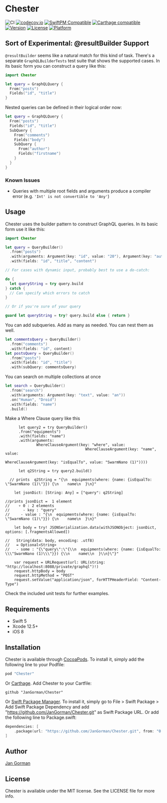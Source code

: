 # Chester

![CI](https://github.com/JanGorman/Chester/workflows/CI/badge.svg)
[![codecov.io](https://codecov.io/github/JanGorman/Chester/coverage.svg?branch=master)](https://codecov.io/github/JanGorman/Chester?branch=master)
[![SwiftPM Compatible](https://img.shields.io/badge/SwiftPM-Compatible-brightgreen)](https://swift.org/package-manager/)
[![Carthage compatible](https://img.shields.io/badge/Carthage-compatible-4BC51D.svg?style=flat)](https://github.com/Carthage/Carthage)
[![Version](https://img.shields.io/cocoapods/v/Chester.svg?style=flat)](http://cocoapods.org/pods/Chester)
[![License](https://img.shields.io/cocoapods/l/Chester.svg?style=flat)](http://cocoapods.org/pods/Chester)
[![Platform](https://img.shields.io/cocoapods/p/Chester.svg?style=flat)](http://cocoapods.org/pods/Chester)

## Sort of Experimental: @resultBuilder Support

`@resultBuilder` seems like a natural match for this kind of task. There's a separate `GraphQLBuilderTests` test suite that shows the supported cases. In its basic form you can construct a query like this:

```swift
import Chester

let query = GraphQLQuery {
  From("posts")
  Fields("id", "title")
}
```

Nested queries can be defined in their logical order now:

```swift
let query = GraphQLQuery {
  From("posts")
  Fields("id", "title")
  SubQuery {
    From("comments")
    Fields("body")
    SubQuery {
      From("author")
      Fields("firstname")
    }
  }
}
```

### Known Issues

- Queries with multiple root fields and arguments produce a compiler error (e.g. `'Int' is not convertible to 'Any'`)

## Usage

Chester uses the builder pattern to construct GraphQL queries. In its basic form use it like this:

```swift
import Chester

let query = QueryBuilder()
  .from("posts")
  .with(arguments: Argument(key: "id", value: "20"), Argument(key: "author", value: "Chester"))
  .with(fields: "id", "title", "content")

// For cases with dynamic input, probably best to use a do-catch:

do {
  let queryString = try query.build
} catch {
  // Can specify which errors to catch
}

// Or if you're sure of your query

guard let queryString = try? query.build else { return }
```

You can add subqueries. Add as many as needed. You can nest them as well.

```swift
let commentsQuery = QueryBuilder()
  .from("comments")
  .with(fields: "id", content)
let postsQuery = QueryBuilder()
  .from("posts")
  .with(fields: "id", "title")
  .with(subQuery: commentsQuery)
```

You can search on multiple collections at once

```swift
let search = QueryBuilder()
  .from("search")
  .with(arguments: Argument(key: "text", value: "an"))
  .on("Human", "Droid")
  .with(fields: "name")
  .build()
```
Make a Where Clause query like this
```
      let query2 = try QueryBuilder()
      .from("equipments")
      .with(fields: "name")
      .with(arguments:
              WhereClauseArgument(key: "where", value:
                                    WhereClauseArgument(key: "name", value:
                                                          WhereClauseArgument(key: "isEqualTo", value: "SwarmNano (1)"))))

      let q2String = try query2.build()
      
  // prints  q2String = "{\n  equipments(where: {name: {isEqualTo: \"SwarmNano (1)\"}}) {\n    name\n  }\n}"
  
    let jsonDict: [String: Any] = ["query": q2String]
    
//prints jsonDict =  1 element
//    ▿ 0 : 2 elements
//      - key : "query"
//     - value : "{\n  equipments(where: {name: {isEqualTo: \"SwarmNano (1)\"}}) {\n    name\n  }\n}"
    
    let body = try! JSONSerialization.data(withJSONObject: jsonDict, options: [.fragmentsAllowed])
    
//   String(data: body, encoding: .utf8) 
//   = Optional<String>
//   - some : "{\"query\":\"{\\n  equipments(where: {name: {isEqualTo: \\\"SwarmNano (1)\\\"}}) {\\n    name\\n  }\\n}\"}"
    
    var request = URLRequest(url: URL(string: "http://localhost:8088/private/graphql")!)
    request.httpBody = body
    request.httpMethod = "POST"
    request.setValue("application/json", forHTTPHeaderField: "Content-Type")
```


Check the included unit tests for further examples.


## Requirements

- Swift 5
- Xcode 12.5+
- iOS 8

## Installation

Chester is available through [CocoaPods](http://cocoapods.org). To install
it, simply add the following line to your Podfile:

```ruby
pod "Chester"
```

Or [Carthage](https://github.com/Carthage/Carthage). Add Chester to your Cartfile:

```ogdl
github "JanGorman/Chester"
```

Or [Swift Package Manager](https://swift.org/package-manager/). To install it, 
simply go to File > Swift Package > Add Swift Package Dependency and add "https://github.com/JanGorman/Chester.git" as Swift Package URL.
Or add the following line to Package.swift:

```swift
dependencies: [
    .package(url: "https://github.com/JanGorman/Chester.git", from: "0.14.0")
]
```



## Author

[Jan Gorman](https://twitter.com/JanGorman)

## License

Chester is available under the MIT license. See the LICENSE file for more info.
